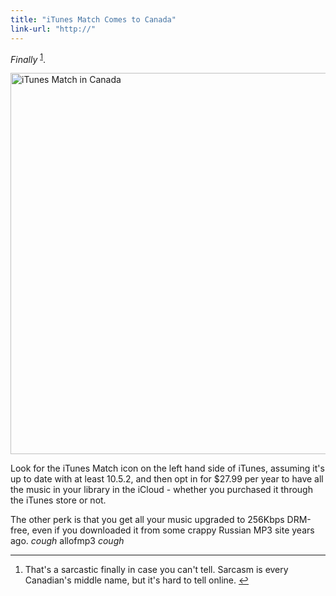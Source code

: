 ```yaml
---
title: "iTunes Match Comes to Canada"
link-url: "http://"
---
```

<p><em>Finally</em> <sup id="fnref-19910:1"><a href="#fn-19910:1" rel="footnote">1</a></sup>.</p>
<p><img src="https://chrisenns.com/wp-content/uploads/2011/12/iTunes-Match-in-Canada-725x610.jpg" alt="iTunes Match in Canada" title="iTunes Match in Canada" width="725" height="610" class="aligncenter size-large wp-image-19911" /></p>
<p>Look for the iTunes Match icon on the left hand side of iTunes, assuming it's up to date with at least 10.5.2, and then opt in for $27.99 per year to have all the music in your library in the iCloud - whether you purchased it through the iTunes store or not.</p>
<p>The other perk is that you get all your music upgraded to 256Kbps DRM-free, even if you downloaded it from some crappy Russian MP3 site years ago. <em>cough</em> allofmp3 <em>cough</em></p>
<div class="footnotes">
<hr />
<ol>
<li id="fn-19910:1">
That's a sarcastic finally in case you can't tell. Sarcasm is every Canadian's middle name, but it's hard to tell online.&#160;<a href="#fnref-19910:1" rev="footnote">&#8617;</a>
</li>
</ol>
</div>

